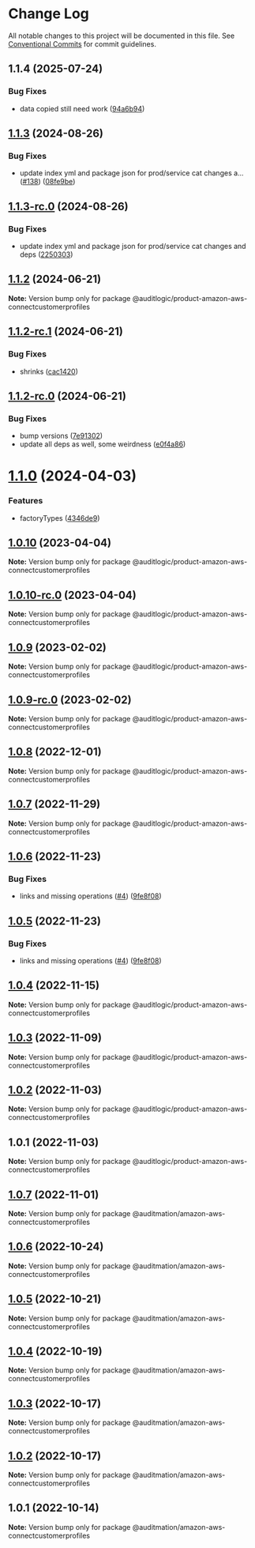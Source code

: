 # Change Log

All notable changes to this project will be documented in this file.
See [Conventional Commits](https://conventionalcommits.org) for commit guidelines.

## 1.1.4 (2025-07-24)


### Bug Fixes

* data copied still need work ([94a6b94](https://github.com/zerobias-org/product/commit/94a6b942fb0516367548599d739529536132755a))





## [1.1.3](https://github.com/auditlogic/product/compare/@auditlogic/product-amazon-aws-connectcustomerprofiles@1.1.2...@auditlogic/product-amazon-aws-connectcustomerprofiles@1.1.3) (2024-08-26)


### Bug Fixes

* update index yml and package json for prod/service cat changes a… ([#138](https://github.com/auditlogic/product/issues/138)) ([08fe9be](https://github.com/auditlogic/product/commit/08fe9beb1c8457462a19bc69caa02e6212d97e1a))





## [1.1.3-rc.0](https://github.com/auditlogic/product/compare/@auditlogic/product-amazon-aws-connectcustomerprofiles@1.1.2...@auditlogic/product-amazon-aws-connectcustomerprofiles@1.1.3-rc.0) (2024-08-26)


### Bug Fixes

* update index yml and package json for prod/service cat changes and deps ([2250303](https://github.com/auditlogic/product/commit/225030363a363608240135b7ebed386b28f01e4b))





## [1.1.2](https://github.com/auditlogic/product/compare/@auditlogic/product-amazon-aws-connectcustomerprofiles@1.1.2-rc.1...@auditlogic/product-amazon-aws-connectcustomerprofiles@1.1.2) (2024-06-21)

**Note:** Version bump only for package @auditlogic/product-amazon-aws-connectcustomerprofiles





## [1.1.2-rc.1](https://github.com/auditlogic/product/compare/@auditlogic/product-amazon-aws-connectcustomerprofiles@1.1.2-rc.0...@auditlogic/product-amazon-aws-connectcustomerprofiles@1.1.2-rc.1) (2024-06-21)


### Bug Fixes

* shrinks ([cac1420](https://github.com/auditlogic/product/commit/cac14200fefcd8183ab69fe89a47bd3f70f563e9))





## [1.1.2-rc.0](https://github.com/auditlogic/product/compare/@auditlogic/product-amazon-aws-connectcustomerprofiles@1.1.0...@auditlogic/product-amazon-aws-connectcustomerprofiles@1.1.2-rc.0) (2024-06-21)


### Bug Fixes

* bump versions ([7e91302](https://github.com/auditlogic/product/commit/7e913023b8b312150ed7762c32fbbe616be71de5))
* update all deps as well, some weirdness ([e0f4a86](https://github.com/auditlogic/product/commit/e0f4a864714e2d3de6bbf3da014d5312fe53be2f))





# [1.1.0](https://github.com/auditlogic/product/compare/@auditlogic/product-amazon-aws-connectcustomerprofiles@1.0.10...@auditlogic/product-amazon-aws-connectcustomerprofiles@1.1.0) (2024-04-03)


### Features

* factoryTypes ([4346de9](https://github.com/auditlogic/product/commit/4346de92693aee892fccf725338ffc7b80ab182b))





## [1.0.10](https://github.com/auditlogic/product/compare/@auditlogic/product-amazon-aws-connectcustomerprofiles@1.0.9...@auditlogic/product-amazon-aws-connectcustomerprofiles@1.0.10) (2023-04-04)

**Note:** Version bump only for package @auditlogic/product-amazon-aws-connectcustomerprofiles





## [1.0.10-rc.0](https://github.com/auditlogic/product/compare/@auditlogic/product-amazon-aws-connectcustomerprofiles@1.0.9...@auditlogic/product-amazon-aws-connectcustomerprofiles@1.0.10-rc.0) (2023-04-04)

**Note:** Version bump only for package @auditlogic/product-amazon-aws-connectcustomerprofiles





## [1.0.9](https://github.com/auditlogic/product/compare/@auditlogic/product-amazon-aws-connectcustomerprofiles@1.0.8...@auditlogic/product-amazon-aws-connectcustomerprofiles@1.0.9) (2023-02-02)

**Note:** Version bump only for package @auditlogic/product-amazon-aws-connectcustomerprofiles





## [1.0.9-rc.0](https://github.com/auditlogic/product/compare/@auditlogic/product-amazon-aws-connectcustomerprofiles@1.0.8...@auditlogic/product-amazon-aws-connectcustomerprofiles@1.0.9-rc.0) (2023-02-02)

**Note:** Version bump only for package @auditlogic/product-amazon-aws-connectcustomerprofiles





## [1.0.8](https://github.com/auditlogic/product/compare/@auditlogic/product-amazon-aws-connectcustomerprofiles@1.0.7...@auditlogic/product-amazon-aws-connectcustomerprofiles@1.0.8) (2022-12-01)

**Note:** Version bump only for package @auditlogic/product-amazon-aws-connectcustomerprofiles





## [1.0.7](https://github.com/auditlogic/product/compare/@auditlogic/product-amazon-aws-connectcustomerprofiles@1.0.6...@auditlogic/product-amazon-aws-connectcustomerprofiles@1.0.7) (2022-11-29)

**Note:** Version bump only for package @auditlogic/product-amazon-aws-connectcustomerprofiles





## [1.0.6](https://github.com/auditlogic/product/compare/@auditlogic/product-amazon-aws-connectcustomerprofiles@1.0.4...@auditlogic/product-amazon-aws-connectcustomerprofiles@1.0.6) (2022-11-23)


### Bug Fixes

* links and missing operations ([#4](https://github.com/auditlogic/product/issues/4)) ([9fe8f08](https://github.com/auditlogic/product/commit/9fe8f08fe7c57fdb79f991ac35bd6ac2e7dcad38))





## [1.0.5](https://github.com/auditlogic/product/compare/@auditlogic/product-amazon-aws-connectcustomerprofiles@1.0.4...@auditlogic/product-amazon-aws-connectcustomerprofiles@1.0.5) (2022-11-23)


### Bug Fixes

* links and missing operations ([#4](https://github.com/auditlogic/product/issues/4)) ([9fe8f08](https://github.com/auditlogic/product/commit/9fe8f08fe7c57fdb79f991ac35bd6ac2e7dcad38))





## [1.0.4](https://github.com/auditlogic/product/compare/@auditlogic/product-amazon-aws-connectcustomerprofiles@1.0.3...@auditlogic/product-amazon-aws-connectcustomerprofiles@1.0.4) (2022-11-15)

**Note:** Version bump only for package @auditlogic/product-amazon-aws-connectcustomerprofiles





## [1.0.3](https://github.com/auditlogic/product/compare/@auditlogic/product-amazon-aws-connectcustomerprofiles@1.0.2...@auditlogic/product-amazon-aws-connectcustomerprofiles@1.0.3) (2022-11-09)

**Note:** Version bump only for package @auditlogic/product-amazon-aws-connectcustomerprofiles





## [1.0.2](https://github.com/auditlogic/product/compare/@auditlogic/product-amazon-aws-connectcustomerprofiles@1.0.1...@auditlogic/product-amazon-aws-connectcustomerprofiles@1.0.2) (2022-11-03)

**Note:** Version bump only for package @auditlogic/product-amazon-aws-connectcustomerprofiles





## 1.0.1 (2022-11-03)

**Note:** Version bump only for package @auditlogic/product-amazon-aws-connectcustomerprofiles





## [1.0.7](https://github.com/auditmation/store-content/compare/@auditmation/amazon-aws-connectcustomerprofiles@1.0.6...@auditmation/amazon-aws-connectcustomerprofiles@1.0.7) (2022-11-01)

**Note:** Version bump only for package @auditmation/amazon-aws-connectcustomerprofiles





## [1.0.6](https://github.com/auditmation/store-content/compare/@auditmation/amazon-aws-connectcustomerprofiles@1.0.5...@auditmation/amazon-aws-connectcustomerprofiles@1.0.6) (2022-10-24)

**Note:** Version bump only for package @auditmation/amazon-aws-connectcustomerprofiles





## [1.0.5](https://github.com/auditmation/store-content/compare/@auditmation/amazon-aws-connectcustomerprofiles@1.0.4...@auditmation/amazon-aws-connectcustomerprofiles@1.0.5) (2022-10-21)

**Note:** Version bump only for package @auditmation/amazon-aws-connectcustomerprofiles





## [1.0.4](https://github.com/auditmation/store-content/compare/@auditmation/amazon-aws-connectcustomerprofiles@1.0.3...@auditmation/amazon-aws-connectcustomerprofiles@1.0.4) (2022-10-19)

**Note:** Version bump only for package @auditmation/amazon-aws-connectcustomerprofiles





## [1.0.3](https://github.com/auditmation/store-content/compare/@auditmation/amazon-aws-connectcustomerprofiles@1.0.2...@auditmation/amazon-aws-connectcustomerprofiles@1.0.3) (2022-10-17)

**Note:** Version bump only for package @auditmation/amazon-aws-connectcustomerprofiles





## [1.0.2](https://github.com/auditmation/store-content/compare/@auditmation/amazon-aws-connectcustomerprofiles@1.0.1...@auditmation/amazon-aws-connectcustomerprofiles@1.0.2) (2022-10-17)

**Note:** Version bump only for package @auditmation/amazon-aws-connectcustomerprofiles





## 1.0.1 (2022-10-14)

**Note:** Version bump only for package @auditmation/amazon-aws-connectcustomerprofiles
